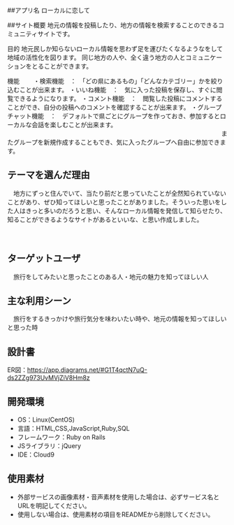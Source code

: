##アプリ名
 ローカルに恋して

##サイト概要
地元の情報を投稿したり、地方の情報を検索することのできるコミュニティサイトです。

目的
 地元民しか知らないローカル情報を思わず足を運びたくなるようなをして地域の活性化を図ります。
 同じ地方の人や、全く違う地方の人とコミュニケーションをとることができます。
 
機能
　　・検索機能　：　「どの県にあるもの」「どんなカテゴリー」かを絞り込むことが出来ます。
 ・いいね機能　：　気に入った投稿を保存し、すぐに閲覧できるようになります。
 ・コメント機能　：　閲覧した投稿にコメントすることができ、自分の投稿へのコメントを確認することが出来ます。
 ・グループチャット機能　：　デフォルトで県ごとにグループを作っておき、参加するとローカルな会話を楽しむことが出来ます。
 　　　　　　　　　　　　　　　　　　　　　　　　　　　　　　　　　　　またグループを新規作成することもでき、気に入ったグループへ自由に参加できます。
 

## テーマを選んだ理由

　地方にずっと住んでいて、当たり前だと思っていたことが全然知られていないことがあり、ぜひ知ってほしいと思ったことがありました。そういった思いをした人はきっと多いのだろうと思い、そんなローカル情報を発信して知らせたり、知ることができるようなサイトがあるといいな、と思い作成しました。

　

## ターゲットユーザ

　旅行をしてみたいと思ったことのある人・地元の魅力を知ってほしい人

## 主な利用シーン

　旅行をするきっかけや旅行気分を味わいたい時や、地元の情報を知ってほしいと思った時

## 設計書

ER図：https://app.diagrams.net/#G1T4qctN7uQ-ds2ZZg973UvMVjZiV8Hm8z

## 開発環境

- OS：Linux(CentOS)
- 言語：HTML,CSS,JavaScript,Ruby,SQL
- フレームワーク：Ruby on Rails
- JSライブラリ：jQuery
- IDE：Cloud9

## 使用素材

- 外部サービスの画像素材・音声素材を使用した場合は、必ずサービス名とURLを明記してください。
- 使用しない場合は、使用素材の項目をREADMEから削除してください。
